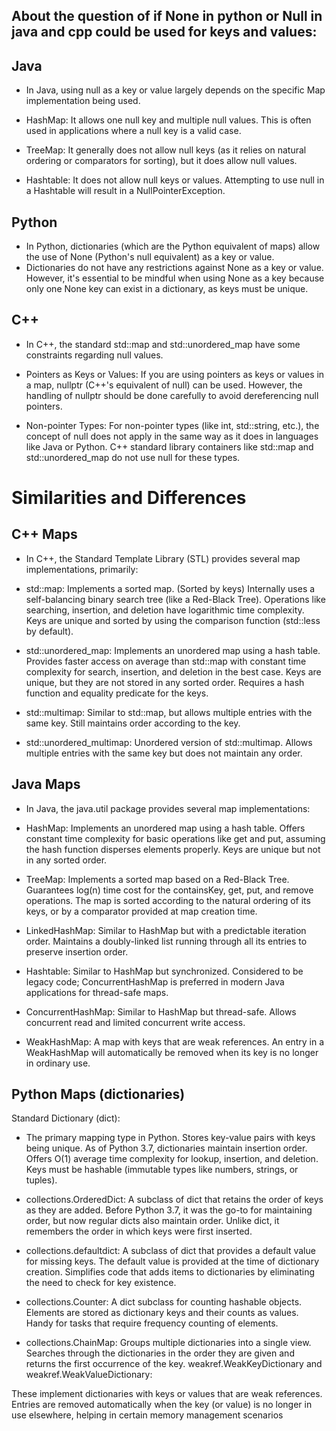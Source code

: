 ## About the question of if None in python or Null in java and cpp could be used for keys and values:

## Java
- In Java, using null as a key or value largely depends on the specific Map implementation being used.

- HashMap: It allows one null key and multiple null values. This is often used in applications where a null key is a valid case.
- TreeMap: It generally does not allow null keys (as it relies on natural ordering or comparators for sorting), but it does allow null values.
- Hashtable: It does not allow null keys or values. Attempting to use null in a Hashtable will result in a NullPointerException.

## Python
- In Python, dictionaries (which are the Python equivalent of maps) allow the use of None (Python's null equivalent) as a key or value.
- Dictionaries do not have any restrictions against None as a key or value. However, it's essential to be mindful when using None as a key because only one None key can exist in a dictionary, as keys must be unique.

## C++
- In C++, the standard std::map and std::unordered_map have some constraints regarding null values.

- Pointers as Keys or Values: If you are using pointers as keys or values in a map, nullptr (C++'s equivalent of null) can be used. However, the handling of nullptr should be done carefully to avoid dereferencing null pointers.
- Non-pointer Types: For non-pointer types (like int, std::string, etc.), the concept of null does not apply in the same way as it does in languages like Java or Python. C++ standard library containers like std::map and std::unordered_map do not use null for these types.

# Similarities and Differences
## C++ Maps
- In C++, the Standard Template Library (STL) provides several map implementations, primarily:

- std::map: Implements a sorted map. (Sorted by keys)
Internally uses a self-balancing binary search tree (like a Red-Black Tree).
Operations like searching, insertion, and deletion have logarithmic time complexity.
Keys are unique and sorted by using the comparison function (std::less by default).

- std::unordered_map:
Implements an unordered map using a hash table.
Provides faster access on average than std::map with constant time complexity for search, insertion, and deletion in the best case.
Keys are unique, but they are not stored in any sorted order.
Requires a hash function and equality predicate for the keys.

- std::multimap:
Similar to std::map, but allows multiple entries with the same key.
Still maintains order according to the key.

- std::unordered_multimap:
Unordered version of std::multimap.
Allows multiple entries with the same key but does not maintain any order.

## Java Maps
- In Java, the java.util package provides several map implementations:

- HashMap:
Implements an unordered map using a hash table.
Offers constant time complexity for basic operations like get and put, assuming the hash function disperses elements properly.
Keys are unique but not in any sorted order.

- TreeMap:
Implements a sorted map based on a Red-Black Tree.
Guarantees log(n) time cost for the containsKey, get, put, and remove operations.
The map is sorted according to the natural ordering of its keys, or by a comparator provided at map creation time.

- LinkedHashMap:
Similar to HashMap but with a predictable iteration order.
Maintains a doubly-linked list running through all its entries to preserve insertion order.

- Hashtable:
Similar to HashMap but synchronized.
Considered to be legacy code; ConcurrentHashMap is preferred in modern Java applications for thread-safe maps.

- ConcurrentHashMap:
Similar to HashMap but thread-safe.
Allows concurrent read and limited concurrent write access.

- WeakHashMap:
A map with keys that are weak references.
An entry in a WeakHashMap will automatically be removed when its key is no longer in ordinary use.

## Python Maps (dictionaries)
Standard Dictionary (dict):

- The primary mapping type in Python.
Stores key-value pairs with keys being unique.
As of Python 3.7, dictionaries maintain insertion order.
Offers O(1) average time complexity for lookup, insertion, and deletion.
Keys must be hashable (immutable types like numbers, strings, or tuples).

- collections.OrderedDict:
A subclass of dict that retains the order of keys as they are added.
Before Python 3.7, it was the go-to for maintaining order, but now regular dicts also maintain order.
Unlike dict, it remembers the order in which keys were first inserted.

- collections.defaultdict:
A subclass of dict that provides a default value for missing keys.
The default value is provided at the time of dictionary creation.
Simplifies code that adds items to dictionaries by eliminating the need to check for key existence.

- collections.Counter:
A dict subclass for counting hashable objects.
Elements are stored as dictionary keys and their counts as values.
Handy for tasks that require frequency counting of elements.

- collections.ChainMap:
Groups multiple dictionaries into a single view.
Searches through the dictionaries in the order they are given and returns the first occurrence of the key.
weakref.WeakKeyDictionary and weakref.WeakValueDictionary:

These implement dictionaries with keys or values that are weak references.
Entries are removed automatically when the key (or value) is no longer in use elsewhere, helping in certain memory management scenarios

